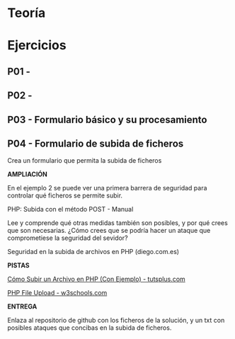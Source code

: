 # Teoría

# Ejercicios
## P01 - 

## P02 -

## P03 - Formulario básico y su procesamiento

## P04 - Formulario de subida de ficheros
Crea un formulario que permita la subida de ficheros

**AMPLIACIÓN**

En el ejemplo 2 se puede ver una primera barrera de seguridad para controlar qué ficheros se permite subir.

PHP: Subida con el método POST - Manual

Lee y comprende qué otras medidas también son posibles, y por qué crees que son necesarias. ¿Cómo crees que se podría hacer un ataque que comprometiese la seguridad del sevidor? 

Seguridad en la subida de archivos en PHP (diego.com.es)

**PISTAS**

[Cómo Subir un Archivo en PHP (Con Ejemplo) - tutsplus.com](https://code.tutsplus.com/es/tutorials/how-to-upload-a-file-in-php-with-example--cms-31763)

[PHP File Upload - w3schools.com](https://www.w3schools.com/php/php_file_upload.asp)

**ENTREGA**

Enlaza al repositorio de github con los ficheros de la solución, y un txt con posibles ataques que concibas en la subida de ficheros.
